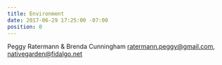 ```yaml
---
title: Environment
date: 2017-06-29 17:25:00 -07:00
position: 0
---
```


Peggy Ratermann & Brenda Cunningham ratermann.peggy@gmail.com, nativegarden@fidalgo.net